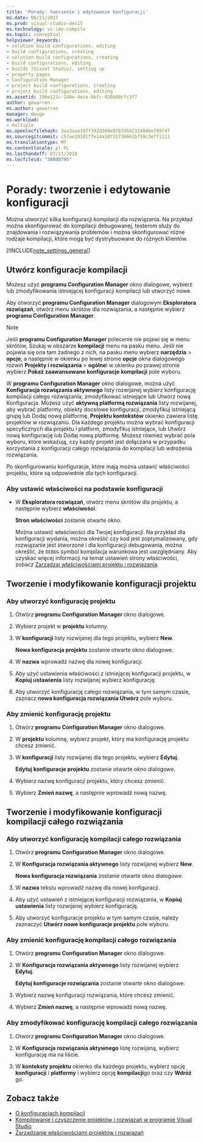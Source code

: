 ```yaml
---
title: 'Porady: tworzenie i edytowanie konfiguracji'
ms.date: 06/21/2017
ms.prod: visual-studio-dev15
ms.technology: vs-ide-compile
ms.topic: conceptual
helpviewer_keywords:
- solution build configurations, editing
- build configurations, creating
- solution build configurations, creating
- build configurations, editing
- builds [Visual Studio], setting up
- property pages
- Configuration Manager
- project build configurations, creating
- project build configurations, editing
ms.assetid: 19be121c-148e-4ece-bbfc-d20b08cfc3f7
author: gewarren
ms.author: gewarren
manager: douge
ms.workload:
- multiple
ms.openlocfilehash: 3aa3aaa197f392d300e8787d582314846e789f47
ms.sourcegitcommit: c57ae28181ffe14a30731736661bf59c3eff1211
ms.translationtype: MT
ms.contentlocale: pl-PL
ms.lasthandoff: 07/11/2018
ms.locfileid: "38808795"
---
```

# <a name="how-to-create-and-edit-configurations"></a>Porady: tworzenie i edytowanie konfiguracji

Można utworzyć kilka konfiguracji kompilacji dla rozwiązania. Na przykład można skonfigurować do kompilacji debugowanej, testerom służy do znajdowania i rozwiązywania problemów i można skonfigurować różne rodzaje kompilacji, które mogą być dystrybuowane do różnych klientów.

[!INCLUDE[note_settings_general](../data-tools/includes/note_settings_general_md.md)]

## <a name="create-build-configurations"></a>Utwórz konfiguracje kompilacji

Możesz użyć **programu Configuration Manager** okno dialogowe, wybierz lub zmodyfikowania istniejącej konfiguracji kompilacji lub utworzyć nowe.

Aby otworzyć **programu Configuration Manager** dialogowym **Eksploratora rozwiązań**, otwórz menu skrótów dla rozwiązania, a następnie wybierz **programu Configuration Manager**.

> [!NOTE]
> Jeśli **programu Configuration Manager** polecenie nie pojawi się w menu skrótów, Szukaj w obszarze **kompilacji** menu na pasku menu. Jeśli nie pojawia się ona tam żadnego z nich, na pasku menu wybierz **narzędzia** > **opcje**, a następnie w okienku po lewej stronie **opcje** okna dialogowego rozwiń **Projekty i rozwiązania** > **ogólne**i w okienku po prawej stronie wybierz **Pokaż zaawansowane konfiguracje kompilacji** pole wyboru.

W **programu Configuration Manager** okno dialogowe, można użyć **Konfiguracja rozwiązania aktywnego** listy rozwijanej wybierz konfigurację kompilacji całego rozwiązania, zmodyfikować istniejące lub Utwórz nową Konfiguracja. Możesz użyć **aktywną platformą rozwiązania** listy rozwijanej, aby wybrać platformy, obiekty docelowe konfiguracji, zmodyfikuj istniejącą grupę lub Dodaj nową platformę. **Projektu kontekstów** okienko zawiera listę projektów w rozwiązaniu. Dla każdego projektu można wybrać konfiguracji specyficznych dla projektu i platform, zmodyfikuj istniejące, lub Utwórz nową konfigurację lub Dodaj nową platformę. Możesz również wybrać pola wyboru, które wskazują, czy każdy projekt jest dołączana w przypadku korzystania z konfiguracji całego rozwiązania do kompilacji lub wdrożenia rozwiązania.

 Po skonfigurowaniu konfiguracje, które mają można ustawić właściwości projektu, które są odpowiednie dla tych konfiguracji.

### <a name="to-set-properties-based-on-configurations"></a>Aby ustawić właściwości na podstawie konfiguracji

-   W **Eksploratora rozwiązań**, otwórz menu skrótów dla projektu, a następnie wybierz **właściwości**.

     **Stron właściwości** zostanie otwarte okno.

     Można ustawić właściwości dla Twojej konfiguracji. Na przykład dla konfiguracji wydania, można określić czy kod jest zoptymalizowany, gdy rozwiązanie jest stworzone i dla konfiguracji debugowania, można określić, że `DEBUG` symbol kompilacja warunkowa jest uwzględniany. Aby uzyskać więcej informacji na temat ustawień strony właściwości, zobacz [Zarządzaj właściwościami projektu i rozwiązania](../ide/managing-project-and-solution-properties.md).

## <a name="create-and-modify-project-configurations"></a>Tworzenie i modyfikowanie konfiguracji projektu

### <a name="to-create-a-project-configuration"></a>Aby utworzyć konfigurację projektu

1.  Otwórz **programu Configuration Manager** okno dialogowe.

2.  Wybierz projekt w **projektu** kolumny.

3.  W **konfiguracji** listy rozwijanej dla tego projektu, wybierz **New**.

     **Nowa konfiguracja projektu** zostanie otwarte okno dialogowe.

4.  W **nazwa** wprowadź nazwę dla nowej konfiguracji.

5.  Aby użyć ustawienia właściwości z istniejącej konfiguracji projektu, w **Kopiuj ustawienia** listy rozwijanej wybierz konfigurację.

6.  Aby utworzyć konfigurację całego rozwiązania, w tym samym czasie, zaznacz **nowa konfiguracja rozwiązania Utwórz** pole wyboru.

### <a name="to-rename-a-project-configuration"></a>Aby zmienić konfigurację projektu

1.  Otwórz **programu Configuration Manager** okno dialogowe.

2.  W **projektu** kolumnę, wybierz projekt, który ma konfigurację projektu chcesz zmienić.

3.  W **konfiguracji** listy rozwijanej dla tego projektu, wybierz **Edytuj**.

     **Edytuj konfiguracje projektu** zostanie otwarte okno dialogowe.

4.  Wybierz nazwę konfiguracji projektu, który chcesz zmienić.

5.  Wybierz **Zmień nazwę**, a następnie wprowadź nową nazwę.

## <a name="create-and-modify-solution-wide-build-configurations"></a>Tworzenie i modyfikowanie konfiguracji kompilacji całego rozwiązania

### <a name="to-create-a-solution-wide-build-configuration"></a>Aby utworzyć konfigurację kompilacji całego rozwiązania

1.  Otwórz **programu Configuration Manager** okno dialogowe.

2.  W **Konfiguracja rozwiązania aktywnego** listy rozwijanej wybierz **New**.

     **Nowa konfiguracja rozwiązania** zostanie otwarte okno dialogowe.

3.  W **nazwa** tekstu wprowadź nazwę dla nowej konfiguracji.

4.  Aby użyć ustawień z istniejącej konfiguracji rozwiązania, w **Kopiuj ustawienia** listy rozwijanej wybierz konfigurację.

5.  Aby utworzyć konfiguracje projektu w tym samym czasie, należy zaznaczyć **Utwórz nowe konfiguracje projektu** pole wyboru.

### <a name="to-rename-a-solution-wide-build-configuration"></a>Aby zmienić konfigurację kompilacji całego rozwiązania

1.  Otwórz **programu Configuration Manager** okno dialogowe.

2.  W **Konfiguracja rozwiązania aktywnego** listy rozwijanej wybierz **Edytuj**.

     **Edytuj konfiguracje rozwiązania** zostanie otwarte okno dialogowe.

3.  Wybierz nazwę konfiguracji rozwiązania, które chcesz zmienić.

4.  Wybierz **Zmień nazwę**, a następnie wprowadź nową nazwę.

### <a name="to-modify-a-solution-wide-build-configuration"></a>Aby zmodyfikować konfigurację kompilacji całego rozwiązania

1.  Otwórz **programu Configuration Manager** okno dialogowe.

2.  W **Konfiguracja rozwiązania aktywnego** listę rozwijaną, wybierz konfigurację ma na liście.

3.  W **konteksty projektu** okienko dla każdego projektu, wybierz opcję **konfiguracji** i **platformy** i wybierz opcję **kompilacji**go oraz czy **Wdróż** go.

## <a name="see-also"></a>Zobacz także

- [O konfiguracjach kompilacji](../ide/understanding-build-configurations.md)
- [Kompilowanie i czyszczenie projektów i rozwiązań w programie Visual Studio](../ide/building-and-cleaning-projects-and-solutions-in-visual-studio.md)
- [Zarządzanie właściwościami projektów i rozwiązań](managing-project-and-solution-properties.md)